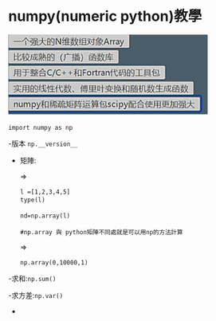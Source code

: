 # numpy(numeric python)教學

<img src="numpy.png" width="400">



`import numpy as np`

-版本  `np.__version__`

- 矩陣:

    =>
    
      l =[1,2,3,4,5]
      type(l)
      
      nd=np.array(l)
      
      #np.array 與 python矩陣不同處就是可以用np的方法計算 
      
      
    =>
      
      np.array(0,10000,1)
      
      
      
 -求和:`np.sum()`
 
 -求方差:`np.var()`
 
 -
